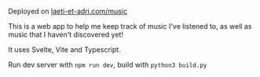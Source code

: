 Deployed on [laeti-et-adri.com/music](https://laeti-et-adri.com/music/)

This is a web app to help me keep track of music I've listened to, as well as music that I haven't discovered yet!

It uses Svelte, Vite and Typescript.

Run dev server with `npm run dev`, build with `python3 build.py`
